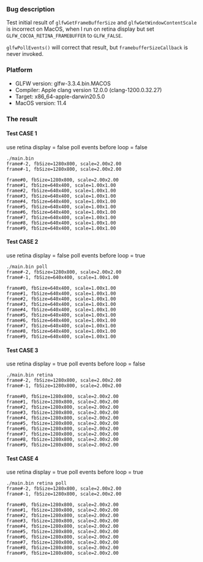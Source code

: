 ### Bug description

Test initial result of `glfwGetFrameBufferSize` and `glfwGetWindowContentScale` is incorrect on MacOS, when I run on retina display but set `GLFW_COCOA_RETINA_FRAMEBUFFER` to `GLFW_FALSE`.

`glfwPollEvents()` will correct that result, but `framebufferSizeCallback` is never invoked.

### Platform

* GLFW version:  glfw-3.3.4.bin.MACOS
* Compiler: Apple clang version 12.0.0 (clang-1200.0.32.27)
* Target: x86_64-apple-darwin20.5.0
* MacOS version: 11.4

### The result

#### Test CASE 1

use retina display = false
poll events before loop = false

````shell
./main.bin
frame#-2, fbSize=1280x800, scale=2.00x2.00
frame#-1, fbSize=1280x800, scale=2.00x2.00

frame#0, fbSize=1280x800, scale=2.00x2.00
frame#1, fbSize=640x400, scale=1.00x1.00
frame#2, fbSize=640x400, scale=1.00x1.00
frame#3, fbSize=640x400, scale=1.00x1.00
frame#4, fbSize=640x400, scale=1.00x1.00
frame#5, fbSize=640x400, scale=1.00x1.00
frame#6, fbSize=640x400, scale=1.00x1.00
frame#7, fbSize=640x400, scale=1.00x1.00
frame#8, fbSize=640x400, scale=1.00x1.00
frame#9, fbSize=640x400, scale=1.00x1.00
````

#### Test CASE 2

use retina display = false
poll events before loop = true

````shell
./main.bin poll
frame#-2, fbSize=1280x800, scale=2.00x2.00
frame#-1, fbSize=640x400, scale=1.00x1.00

frame#0, fbSize=640x400, scale=1.00x1.00
frame#1, fbSize=640x400, scale=1.00x1.00
frame#2, fbSize=640x400, scale=1.00x1.00
frame#3, fbSize=640x400, scale=1.00x1.00
frame#4, fbSize=640x400, scale=1.00x1.00
frame#5, fbSize=640x400, scale=1.00x1.00
frame#6, fbSize=640x400, scale=1.00x1.00
frame#7, fbSize=640x400, scale=1.00x1.00
frame#8, fbSize=640x400, scale=1.00x1.00
frame#9, fbSize=640x400, scale=1.00x1.00
````

#### Test CASE 3

use retina display = true
poll events before loop = false


````shell
./main.bin retina
frame#-2, fbSize=1280x800, scale=2.00x2.00
frame#-1, fbSize=1280x800, scale=2.00x2.00

frame#0, fbSize=1280x800, scale=2.00x2.00
frame#1, fbSize=1280x800, scale=2.00x2.00
frame#2, fbSize=1280x800, scale=2.00x2.00
frame#3, fbSize=1280x800, scale=2.00x2.00
frame#4, fbSize=1280x800, scale=2.00x2.00
frame#5, fbSize=1280x800, scale=2.00x2.00
frame#6, fbSize=1280x800, scale=2.00x2.00
frame#7, fbSize=1280x800, scale=2.00x2.00
frame#8, fbSize=1280x800, scale=2.00x2.00
frame#9, fbSize=1280x800, scale=2.00x2.00
````

#### Test CASE 4

use retina display = true
poll events before loop = true

````shell
./main.bin retina poll
frame#-2, fbSize=1280x800, scale=2.00x2.00
frame#-1, fbSize=1280x800, scale=2.00x2.00

frame#0, fbSize=1280x800, scale=2.00x2.00
frame#1, fbSize=1280x800, scale=2.00x2.00
frame#2, fbSize=1280x800, scale=2.00x2.00
frame#3, fbSize=1280x800, scale=2.00x2.00
frame#4, fbSize=1280x800, scale=2.00x2.00
frame#5, fbSize=1280x800, scale=2.00x2.00
frame#6, fbSize=1280x800, scale=2.00x2.00
frame#7, fbSize=1280x800, scale=2.00x2.00
frame#8, fbSize=1280x800, scale=2.00x2.00
frame#9, fbSize=1280x800, scale=2.00x2.00
````